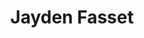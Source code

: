 ---
layout: page
title: Jayden Fasset
description: Machine Learning, Human-Computer Interaction
img: assets/img/jfasset.jpg
importance: 1
category: Undergraduate
---
